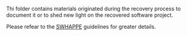 Thi folder contains materials originated during the recovery process to document it or to shed new light on the recovered software project.

Please refear to the [SWHAPPE](https://github.com/Unipisa/SWHAPPE) guidelines for greater details. 
